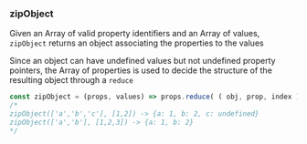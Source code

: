 ### zipObject

Given an Array of valid property identifiers and an Array of values, `zipObject` returns an object associating the properties to the values

Since an object can have undefined values but not undefined property pointers, the Array of properties is used to decide the structure of the resulting object through a `reduce`

```js
const zipObject = (props, values) => props.reduce( ( obj, prop, index ) => (obj[prop] = values[index], obj), {})
/*
zipObject(['a','b','c'], [1,2]) -> {a: 1, b: 2, c: undefined}
zipObject(['a','b'], [1,2,3]) -> {a: 1, b: 2}
*/
```
